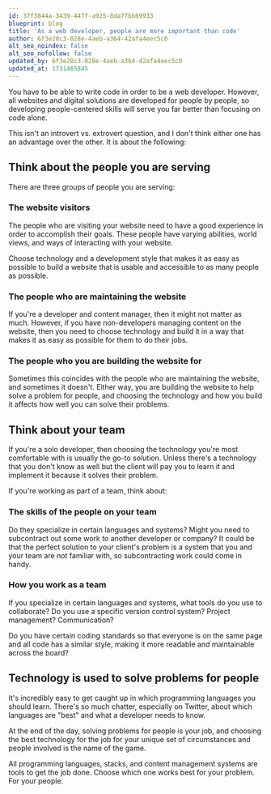 ```yaml
---
id: 37f3844a-3439-447f-a925-8da77bb69933
blueprint: blog
title: 'As a web developer, people are more important than code'
author: 6f3e28c3-028e-4aeb-a364-42afa4eec5c0
alt_seo_noindex: false
alt_seo_nofollow: false
updated_by: 6f3e28c3-028e-4aeb-a364-42afa4eec5c0
updated_at: 1731465845
---
```

You have to be able to write code in order to be a web developer. However, all websites and digital solutions are developed for people by people, so developing people-centered skills will serve you far better than focusing on code alone.

This isn't an introvert vs. extrovert question, and I don't think either one has an advantage over the other. It is about the following:

## Think about the people you are serving

There are three groups of people you are serving:

### The website visitors

The people who are visiting your website need to have a good experience in order to accomplish their goals. These people have varying abilities, world views, and ways of interacting with your website.

Choose technology and a development style that makes it as easy as possible to build a website that is usable and accessible to as many people as possible.

### The people who are maintaining the website

If you're a developer and content manager, then it might not matter as much. However, if you have non-developers managing content on the website, then you need to choose technology and build it in a way that makes it as easy as possible for them to do their jobs.

### The people who you are building the website for

Sometimes this coincides with the people who are maintaining the website, and sometimes it doesn't. Either way, you are building the website to help solve a problem for people, and choosing the technology and how you build it affects how well you can solve their problems.

## Think about your team

If you're a solo developer, then choosing the technology you're most comfortable with is usually the go-to solution. Unless there's a technology that you don't know as well but the client will pay you to learn it and implement it because it solves their problem.

If you're working as part of a team, think about:

### The skills of the people on your team

Do they specialize in certain languages and systems? Might you need to subcontract out some work to another developer or company? It could be that the perfect solution to your client's problem is a system that you and your team are not familiar with, so subcontracting work could come in handy.

### How you work as a team

If you specialize in certain languages and systems, what tools do you use to collaborate? Do you use a specific version control system? Project management? Communication?

Do you have certain coding standards so that everyone is on the same page and all code has a similar style, making it more readable and maintainable across the board?

## Technology is used to solve problems for people

It's incredibly easy to get caught up in which programming languages you should learn. There's so much chatter, especially on Twitter, about which languages are "best" and what a developer needs to know.

At the end of the day, solving problems for people is your job, and choosing the best technology for the job for your unique set of circumstances and people involved is the name of the game.

All programming languages, stacks, and content management systems are tools to get the job done. Choose which one works best for your problem. For your people.